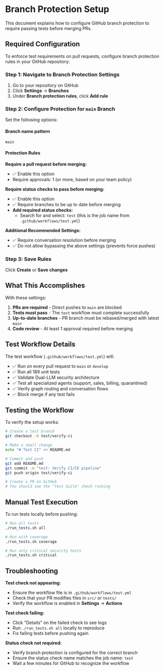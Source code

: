 # Branch Protection Setup

This document explains how to configure GitHub branch protection to require passing tests before merging PRs.

## Required Configuration

To enforce test requirements on pull requests, configure branch protection rules in your GitHub repository:

### Step 1: Navigate to Branch Protection Settings

1. Go to your repository on GitHub
2. Click **Settings** → **Branches**
3. Under **Branch protection rules**, click **Add rule**

### Step 2: Configure Protection for `main` Branch

Set the following options:

#### Branch name pattern
```
main
```

#### Protection Rules

**Require a pull request before merging:**
- ✅ Enable this option
- Require approvals: 1 (or more, based on your team policy)

**Require status checks to pass before merging:**
- ✅ Enable this option
- ✅ Require branches to be up to date before merging
- **Add required status checks:**
  - Search for and select: `test` (this is the job name from `.github/workflows/test.yml`)

**Additional Recommended Settings:**
- ✅ Require conversation resolution before merging
- ✅ Do not allow bypassing the above settings (prevents force pushes)

### Step 3: Save Rules

Click **Create** or **Save changes**

## What This Accomplishes

With these settings:

1. **PRs are required** - Direct pushes to `main` are blocked
2. **Tests must pass** - The `test` workflow must complete successfully
3. **Up-to-date branches** - PR branch must be rebased/merged with latest `main`
4. **Code review** - At least 1 approval required before merging

## Test Workflow Details

The test workflow (`.github/workflows/test.yml`) will:

- ✅ Run on every pull request to `main` or `develop`
- ✅ Run all 189 unit tests
- ✅ Validate Dual-LLM security architecture
- ✅ Test all specialized agents (support, sales, billing, quarantined)
- ✅ Verify graph routing and conversation flows
- ✅ Block merge if any test fails

## Testing the Workflow

To verify the setup works:

```bash
# Create a test branch
git checkout -b test/verify-ci

# Make a small change
echo "# Test CI" >> README.md

# Commit and push
git add README.md
git commit -m "test: Verify CI/CD pipeline"
git push origin test/verify-ci

# Create a PR on GitHub
# You should see the "Test Suite" check running
```

## Manual Test Execution

To run tests locally before pushing:

```bash
# Run all tests
./run_tests.sh all

# Run with coverage
./run_tests.sh coverage

# Run only critical security tests
./run_tests.sh critical
```

## Troubleshooting

**Test check not appearing:**
- Ensure the workflow file is in `.github/workflows/test.yml`
- Check that your PR modifies files in `src/` or `tests/`
- Verify the workflow is enabled in **Settings** → **Actions**

**Test check failing:**
- Click "Details" on the failed check to see logs
- Run `./run_tests.sh all` locally to reproduce
- Fix failing tests before pushing again

**Status check not required:**
- Verify branch protection is configured for the correct branch
- Ensure the status check name matches the job name: `test`
- Wait a few minutes for GitHub to recognize the workflow
